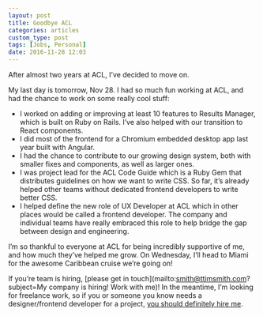 ```yaml
---
layout: post
title: Goodbye ACL
categories: articles
custom_type: post
tags: [Jobs, Personal]
date: 2016-11-28 12:03
---
```

After almost two years at ACL, I’ve decided to move on.

My last day is tomorrow, Nov 28. I had so much fun working at ACL, and had the chance to work on some really cool stuff:

- I worked on adding or improving at least 10 features to Results Manager, which is built on Ruby on Rails. I’ve also helped with our transition to React components. 
- I did most of the frontend for a Chromium embedded desktop app last year built with Angular.
- I had the chance to contribute to our growing design system, both with smaller fixes and components, as well as larger ones. 
- I was project lead for the ACL Code Guide which is a Ruby Gem that distributes guidelines on how we want to write CSS. So far, it’s already helped other teams without dedicated frontend developers to write better CSS.
- I helped define the new role of UX Developer at ACL which in other places would be called a frontend developer. The company and individual teams have really embraced this role to help bridge the gap between design and engineering.

I’m so thankful to everyone at ACL for being incredibly supportive of me, and how much they’ve helped me grow. On Wednesday, I’ll head to Miami for the awesome Caribbean cruise we’re going on!

If you’re team is hiring, [please get in touch](mailto:smith@ttimsmith.com?subject=My company is hiring! Work with me)! In the meantime, I’m looking for freelance work, so if you or someone you know needs a designer/frontend developer for a project, [you should definitely hire me](http://hire.ttimsmith.com).